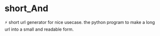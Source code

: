 # short_And
⚡ short url generator for nice usecase. the python program to make a long url into a small and readable form.
